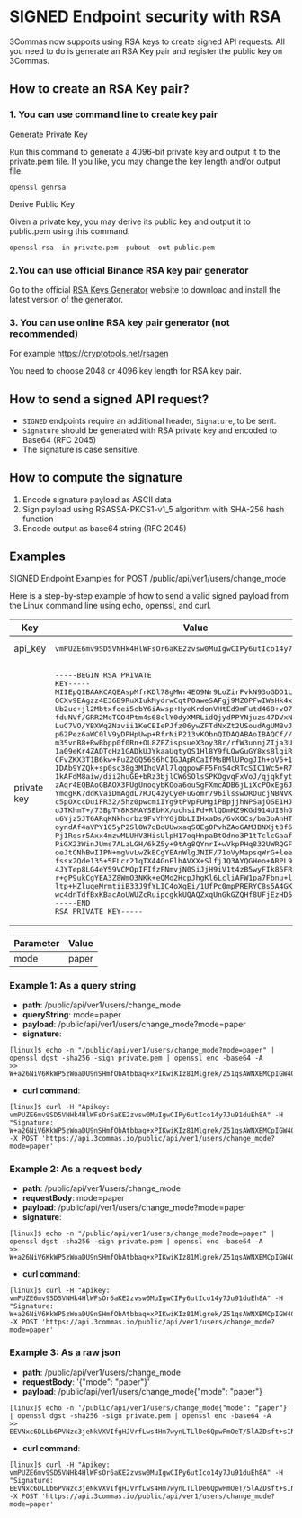 # SIGNED  Endpoint security with RSA
3Commas now supports using RSA keys to create signed API requests. All you need to do is generate an RSA Key pair and register the public key on 3Commas.

## How to create an RSA Key pair?

### 1. You can use command line to create key pair

Generate Private Key

Run this command to generate a 4096-bit private key and output it to the private.pem file. If you like, you may change the key length and/or output file.
```
openssl genrsa
```
Derive Public Key

Given a private key, you may derive its public key and output it to public.pem using this command.
```
openssl rsa -in private.pem -pubout -out public.pem
```
### 2.You can use official Binance RSA key pair generator
Go to the official [RSA Keys Generator](https://github.com/binance/asymmetric-key-generator/releases) website to download and install the latest version of the generator.

### 3. You can use online RSA key pair generator (not recommended)

For example https://cryptotools.net/rsagen

You need to choose 2048 or 4096 key length for RSA key pair.

## How to send a signed API request?
* `SIGNED` endpoints require an additional header, `Signature`, to be sent.
* `Signature` should be generated with RSA private key and encoded to Base64 (RFC 2045)
* The signature is case sensitive.

## How to compute the signature
1. Encode signature payload as ASCII data
2. Sign payload using RSASSA-PKCS1-v1_5 algorithm with SHA-256 hash function
3. Encode output as base64 string (RFC 2045)

## Examples
SIGNED Endpoint Examples for POST /public/api/ver1/users/change_mode

Here is a step-by-step example of how to send a valid signed payload from the Linux command line using echo, openssl, and curl.

Key | Value
------------ | ------------
api_key | <pre>vmPUZE6mv9SD5VNHk4HlWFsOr6aKE2zvsw0MuIgwCIPy6utIco14y7Ju91duEh8A</pre>
private key | <pre>-----BEGIN RSA PRIVATE KEY-----<br>MIIEpQIBAAKCAQEAspMfrKDl78gMWr4EO9Nr9LoZirPvkN93oGDO1LPnvDIwkmTV<br>QCXv9EAgzz4E36B9RuXIukMydrwCqtPOaweSAFgj9MZ0PFwIWsHk4x7flUJU3YI3<br>Ub2uc+jl2Mbtxfoei5cbY6iAwsp+HyeKrdonVHtEd9mFutd468+vO7+rx/M80onc<br>fduNVf/GRR2McTOO4Ptm4s68clY0dyXMRLidQjydPPYNjuzs47DVxNK+tXGS7QSH<br>LuC7VO/YBXWqZNzvii1KeCEIePJfz06ywZFTdNxZt2USoudAgUMBvJg0cLKqQJFx<br>p62Pez6aWC0lV9yDPHpUwp+RfrNiP213vKObnQIDAQABAoIBAQCf//KBWiirjzKC<br>m35vnB8+RwBbpp0f0Rn+OL8ZFZispsueX3oy38r/rfW3unnjZIja3UfcnBi7CfnZ<br>1a09eKr4ZADTcHz1GADkUJYkaaUqtyQS1Hl8Y9fLQwGuGY8xs8lqiRmhUXkNDyGy<br>CFvZKX3T1B6kw+FuZ2GQ56S6hCIGJApRCaIfMsBMlUPogJIh+oV5+13ft5EDvTFo<br>IDAb9YZQk+sp0sc38g3MIhqVAl7lqqpowFF5FnS4cRTcSIC1Wc5+R73LDRtNghQc<br>1kAFdM8aiw/dii2huGE+bRz3bjlCW6SOlsSPKOgvqFxVoJ/qjqkfytm1Platx4Ys<br>zAqr4EQBAoGBAOX3FUgUnoqybKOoa6ouSgFXmcADB6jLiXcPOxEg6JadBKSsI0Fx<br>YmqgRK7ddKVaiDmAgdL7RJQ4zyCyeFuGomr796ilsswORDucjNBNVKoxmea58ww+<br>c5pOXccDuiFR32/5hz0pwcmiIYg9tPVpFUMgiPBpjjhNPSajOSE1HJTlAoGBAMbK<br>oJTKhmT+/73BpTY8KSMAYSEbHX/uchsiFd+RlQDmHZ9KGd914UI8hGW4yOBmcvmi<br>u6Yjz5JT6ARqKNkhorbz9FvYhYGjDbLIIHxaDs/6vXOCs/ba3oAnHTFa7cQ5qMle<br>oyndAf4aVPY105yP2SlOW7oBoUUwxaqSOEgOPvhZAoGAMJBNXjt8f63OY4Fdu0Kr<br>Pj1Rqsr5Axx4mzwMLUHV3HisUlpH17oqHnpaBtOdno3P1tTclcGaafLVSwJliG6W<br>PiGX23WinJUms7ALzLGH/6kZ5y+9tAg8QYnrI+wVkpPHq832UWRQGFS04CCn5mua<br>oeJtCNhBwIIPN+mgVvLwZkECgYEAnWlgJNIF/71oVyMapsqWrG+leeiVwHLZCiFA<br>fssx2Qde135+5FLcr21qTX44GnElhAVXX+SlfjJQ3AYQGHeo+ARPL9dRSGkL9NDB<br>4JYTep8LG4eY59VCMOpIFIfzFNmvjN0SiJjH9iV1t4zB5wyFIk85FR4rTLWlID8u<br>r+gP9ukCgYEA3Z8WmO3NKk+eQMo2HcpJhgKl6LcliAFW1pa7Fbnu+lyNKhWQYzQP<br>ltp+HZluqeMrmtiiB33J9fYLIC4oXgEi/1UfPc0mpPRERYC8s5A4GKTdQFFoMn5v<br>wc4dnTdfBxKBacAoUWUZcRuipcgkkUQAQZxqUnGkGZQHf8UFjEzHD5k=<br>-----END RSA PRIVATE KEY-----</pre>


Parameter | Value
------------ | ------------
mode | paper


### Example 1: As a query string
* **path**: /public/api/ver1/users/change_mode
* **queryString**: mode=paper
* **payload**: /public/api/ver1/users/change_mode?mode=paper
* **signature**:

```
[linux]$ echo -n "/public/api/ver1/users/change_mode?mode=paper" | openssl dgst -sha256 -sign private.pem | openssl enc -base64 -A
>> W+a26NiV6KkWP5zWoaDU9nSHmfObAtbbaq+xPIKwiKIz81Mlgrek/Z51qsAWNXEMCpIGW40IYDo7BTq4FSvOVSxdfrFK3lRqBveoXW+/50QOd3p+fDe5Ku7Z0U6MvXSUeFOguMBxP7er1SLGOb5RLYI/2GPMI5txLAoSsTLjGkWOc7S3ZhUpxEfxSCp8wCFp6E99biIX2MhIT1/AAl290ID76Wr1dj9Y3QxIl6KtQlbpEqhvWBaadYaYyZR5YjHAn5NWAE2cvxLkH+SQE1khzAdB6T9ZJ9sgMtY1bOzTTV/Cj9W0SABCYr4In12+uFY0lB+ANvgi8hLr2NCl775Wdw==
```

* **curl command**:

```
[linux]$ curl -H "Apikey: vmPUZE6mv9SD5VNHk4HlWFsOr6aKE2zvsw0MuIgwCIPy6utIco14y7Ju91duEh8A" -H "Signature: W+a26NiV6KkWP5zWoaDU9nSHmfObAtbbaq+xPIKwiKIz81Mlgrek/Z51qsAWNXEMCpIGW40IYDo7BTq4FSvOVSxdfrFK3lRqBveoXW+/50QOd3p+fDe5Ku7Z0U6MvXSUeFOguMBxP7er1SLGOb5RLYI/2GPMI5txLAoSsTLjGkWOc7S3ZhUpxEfxSCp8wCFp6E99biIX2MhIT1/AAl290ID76Wr1dj9Y3QxIl6KtQlbpEqhvWBaadYaYyZR5YjHAn5NWAE2cvxLkH+SQE1khzAdB6T9ZJ9sgMtY1bOzTTV/Cj9W0SABCYr4In12+uFY0lB+ANvgi8hLr2NCl775Wdw==" -X POST 'https://api.3commas.io/public/api/ver1/users/change_mode?mode=paper'
```

### Example 2: As a request body
* **path**: /public/api/ver1/users/change_mode
* **requestBody**: mode=paper
* **payload**: /public/api/ver1/users/change_mode?mode=paper
* **signature**:

```
[linux]$ echo -n "/public/api/ver1/users/change_mode?mode=paper" | openssl dgst -sha256 -sign private.pem | openssl enc -base64 -A
>> W+a26NiV6KkWP5zWoaDU9nSHmfObAtbbaq+xPIKwiKIz81Mlgrek/Z51qsAWNXEMCpIGW40IYDo7BTq4FSvOVSxdfrFK3lRqBveoXW+/50QOd3p+fDe5Ku7Z0U6MvXSUeFOguMBxP7er1SLGOb5RLYI/2GPMI5txLAoSsTLjGkWOc7S3ZhUpxEfxSCp8wCFp6E99biIX2MhIT1/AAl290ID76Wr1dj9Y3QxIl6KtQlbpEqhvWBaadYaYyZR5YjHAn5NWAE2cvxLkH+SQE1khzAdB6T9ZJ9sgMtY1bOzTTV/Cj9W0SABCYr4In12+uFY0lB+ANvgi8hLr2NCl775Wdw==
```

* **curl command**:

```
[linux]$ curl -H "Apikey: vmPUZE6mv9SD5VNHk4HlWFsOr6aKE2zvsw0MuIgwCIPy6utIco14y7Ju91duEh8A" -H "Signature: W+a26NiV6KkWP5zWoaDU9nSHmfObAtbbaq+xPIKwiKIz81Mlgrek/Z51qsAWNXEMCpIGW40IYDo7BTq4FSvOVSxdfrFK3lRqBveoXW+/50QOd3p+fDe5Ku7Z0U6MvXSUeFOguMBxP7er1SLGOb5RLYI/2GPMI5txLAoSsTLjGkWOc7S3ZhUpxEfxSCp8wCFp6E99biIX2MhIT1/AAl290ID76Wr1dj9Y3QxIl6KtQlbpEqhvWBaadYaYyZR5YjHAn5NWAE2cvxLkH+SQE1khzAdB6T9ZJ9sgMtY1bOzTTV/Cj9W0SABCYr4In12+uFY0lB+ANvgi8hLr2NCl775Wdw==" -X POST 'https://api.3commas.io/public/api/ver1/users/change_mode?mode=paper'
```

### Example 3: As a raw json
* **path**: /public/api/ver1/users/change_mode
* **requestBody**: '{"mode": "paper"}'
* **payload**: /public/api/ver1/users/change_mode{"mode": "paper"}

```
[linux]$ echo -n '/public/api/ver1/users/change_mode{"mode": "paper"}' | openssl dgst -sha256 -sign private.pem | openssl enc -base64 -A
>> EEVNxc6DLLb6PVNzc3jeNkVXVIfgHJVrfLws4Hm7wynLTLlDe6QpwPmOeT/5lAZDsft+sIN0nwo4SBNKmkea6mtxkcVz/8BuP3rhQVeGhRn3lAGy/nacsP35B50IMDx+ge1tnkjGGL4IbjtbfP5v+UVLMpJpWfVzQGlWpyLEL6PHAu7cuYs5Ug8lbfq4zgrpl1tSmemNVAedU4D4qYE/LaPB/z/urzoFYQZzobZbnXpLh4MRLaTjUgTNuiJawpk+j0K7Xk2AvHt+gY1TNOCmbRvjaP+ihgzZA0m4h32s7EdGMznI55C4CVftKQRVIfyR6TIifoljCG5nNJNZtTj98Q==
```
* **curl command**:

```
[linux]$ curl -H "Apikey: vmPUZE6mv9SD5VNHk4HlWFsOr6aKE2zvsw0MuIgwCIPy6utIco14y7Ju91duEh8A" -H "Signature: EEVNxc6DLLb6PVNzc3jeNkVXVIfgHJVrfLws4Hm7wynLTLlDe6QpwPmOeT/5lAZDsft+sIN0nwo4SBNKmkea6mtxkcVz/8BuP3rhQVeGhRn3lAGy/nacsP35B50IMDx+ge1tnkjGGL4IbjtbfP5v+UVLMpJpWfVzQGlWpyLEL6PHAu7cuYs5Ug8lbfq4zgrpl1tSmemNVAedU4D4qYE/LaPB/z/urzoFYQZzobZbnXpLh4MRLaTjUgTNuiJawpk+j0K7Xk2AvHt+gY1TNOCmbRvjaP+ihgzZA0m4h32s7EdGMznI55C4CVftKQRVIfyR6TIifoljCG5nNJNZtTj98Q==" -X POST 'https://api.3commas.io/public/api/ver1/users/change_mode?mode=paper'
```